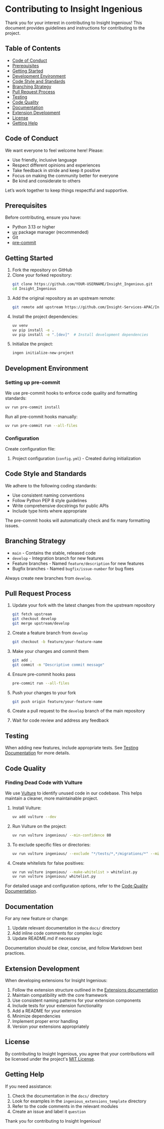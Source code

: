 # Contributing to Insight Ingenious

Thank you for your interest in contributing to Insight Ingenious! This document provides guidelines and instructions for contributing to the project.

## Table of Contents

- [Code of Conduct](#code-of-conduct)
- [Prerequisites](#prerequisites)
- [Getting Started](#getting-started)
- [Development Environment](#development-environment)
- [Code Style and Standards](#code-style-and-standards)
- [Branching Strategy](#branching-strategy)
- [Pull Request Process](#pull-request-process)
- [Testing](#testing)
- [Code Quality](#code-quality)
- [Documentation](#documentation)
- [Extension Development](#extension-development)
- [License](#license)
- [Getting Help](#getting-help)

## Code of Conduct

We want everyone to feel welcome here! Please:

- Use friendly, inclusive language
- Respect different opinions and experiences
- Take feedback in stride and keep it positive
- Focus on making the community better for everyone
- Be kind and considerate to others

Let’s work together to keep things respectful and supportive.

## Prerequisites

Before contributing, ensure you have:

- Python 3.13 or higher
- [uv](https://docs.astral.sh/uv/) package manager (recommended)
- Git
- [pre-commit](https://pre-commit.com/)

## Getting Started

1. Fork the repository on GitHub
2. Clone your forked repository:
   ```bash
   git clone https://github.com/YOUR-USERNAME/Insight_Ingenious.git
   cd Insight_Ingenious
   ```
3. Add the original repository as an upstream remote:
   ```bash
   git remote add upstream https://github.com/Insight-Services-APAC/Insight_Ingenious.git
   ```
4. Install the project dependencies:
   ```bash
   uv venv
   uv pip install -e .
   uv pip install -e ".[dev]"  # Install development dependencies
   ```
5. Initialize the project:
   ```bash
   ingen initialize-new-project
   ```

## Development Environment

### Setting up pre-commit

We use pre-commit hooks to enforce code quality and formatting standards:

```bash
uv run pre-commit install
```

Run all pre-commit hooks manually:

```bash
uv run pre-commit run --all-files
```

### Configuration

Create configuration file:

1. Project configuration (`config.yml`) - Created during initialization

## Code Style and Standards

We adhere to the following coding standards:

- Use consistent naming conventions
- Follow Python PEP 8 style guidelines
- Write comprehensive docstrings for public APIs
- Include type hints where appropriate

The pre-commit hooks will automatically check and fix many formatting issues.

## Branching Strategy

- `main` - Contains the stable, released code
- `develop` - Integration branch for new features
- Feature branches - Named `feature/description` for new features
- Bugfix branches - Named `bugfix/issue-number` for bug fixes

Always create new branches from `develop`.

## Pull Request Process

1. Update your fork with the latest changes from the upstream repository
   ```bash
   git fetch upstream
   git checkout develop
   git merge upstream/develop
   ```

2. Create a feature branch from `develop`
   ```bash
   git checkout -b feature/your-feature-name
   ```

3. Make your changes and commit them
   ```bash
   git add .
   git commit -m "Descriptive commit message"
   ```

4. Ensure pre-commit hooks pass
   ```bash
   pre-commit run --all-files
   ```

5. Push your changes to your fork
   ```bash
   git push origin feature/your-feature-name
   ```

6. Create a pull request to the `develop` branch of the main repository

7. Wait for code review and address any feedback

## Testing

When adding new features, include appropriate tests. See [Testing Documentation](./docs/testing.md) for more details.

## Code Quality

### Finding Dead Code with Vulture

We use [Vulture](https://github.com/jendrikseipp/vulture) to identify unused code in our codebase. This helps maintain a cleaner, more maintainable project.

1. Install Vulture:
   ```bash
   uv add vulture --dev
   ```

2. Run Vulture on the project:
   ```bash
   uv run vulture ingenious/ --min-confidence 80
   ```

3. To exclude specific files or directories:
   ```bash
   uv run vulture ingenious/ --exclude "*/tests/*,*/migrations/*" --min-confidence 80
   ```

4. Create whitelists for false positives:
   ```bash
   uv run vulture ingenious/ --make-whitelist > whitelist.py
   uv run vulture ingenious/ whitelist.py
   ```

For detailed usage and configuration options, refer to the [Code Quality Documentation](./docs/code_quality.md).

## Documentation

For any new feature or change:

1. Update relevant documentation in the `docs/` directory
2. Add inline code comments for complex logic
3. Update README.md if necessary

Documentation should be clear, concise, and follow Markdown best practices.

## Extension Development

When developing extensions for Insight Ingenious:

1. Follow the extension structure outlined in the [Extensions documentation](./docs/extensions.md)
2. Maintain compatibility with the core framework
3. Use consistent naming patterns for your extension components
4. Include tests for your extension functionality
5. Add a README for your extension
6. Minimize dependencies
7. Implement proper error handling
8. Version your extensions appropriately

## License

By contributing to Insight Ingenious, you agree that your contributions will be licensed under the project's [MIT License](LICENSE).

## Getting Help

If you need assistance:

1. Check the documentation in the `docs/` directory
2. Look for examples in the `ingenious_extensions_template` directory
3. Refer to the code comments in the relevant modules
4. Create an issue and label it `question`

Thank you for contributing to Insight Ingenious!
